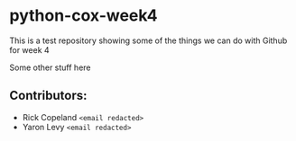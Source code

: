 # python-cox-week4
This is a test repository showing some of the things we can do with Github for week 4

Some other stuff here

## Contributors:

- Rick Copeland `<email redacted>`
- Yaron Levy	`<email redacted>`
